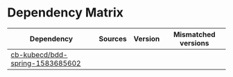 # Dependency Matrix

Dependency | Sources | Version | Mismatched versions
---------- | ------- | ------- | -------------------
[cb-kubecd/bdd-spring-1583685602](https://github.com/cb-kubecd/bdd-spring-1583685602.git) |  | []() | 
